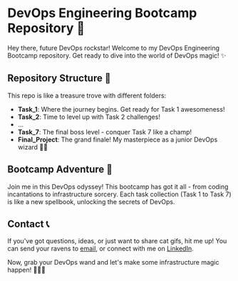 # DevOps Engineering Bootcamp Repository 🚀

Hey there, future DevOps rockstar! Welcome to my DevOps Engineering Bootcamp repository. Get ready to dive into the world of DevOps magic! ✨

## Repository Structure 📂

This repo is like a treasure trove with different folders:

- **Task_1**: Where the journey begins. Get ready for Task 1 awesomeness!
- **Task_2**: Time to level up with Task 2 challenges!
- ...
- **Task_7**: The final boss level - conquer Task 7 like a champ!
- **Final_Project**: The grand finale! My masterpiece as a junior DevOps wizard 🧙‍♂️

## Bootcamp Adventure 🚀

Join me in this DevOps odyssey! This bootcamp has got it all - from coding incantations to infrastructure sorcery. Each task collection (Task 1 to Task 7) is like a new spellbook, unlocking the secrets of DevOps.

## Contact 📞

If you've got questions, ideas, or just want to share cat gifs, hit me up! You can send your ravens to [email](mailto:mhesfahani97@gmail.com), or connect with me on [LinkedIn](https://www.linkedin.com/in/mhesfahani97).

Now, grab your DevOps wand and let's make some infrastructure magic happen! 🌟🧙‍♀️

